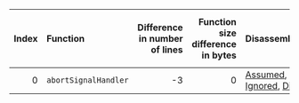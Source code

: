 |   Index | Function             |   Difference in number of lines |   Function size difference in bytes | Disassembly                                                |   Number of lines in `assume` build |   Number of bytes in `assume` build |   Number of lines in `none` build |   Number of bytes in `none` build |
|--------:|:---------------------|--------------------------------:|------------------------------------:|:-----------------------------------------------------------|------------------------------------:|------------------------------------:|----------------------------------:|----------------------------------:|
|       0 | `abortSignalHandler` |                              -3 |                                   0 | [Assumed](0.assume.s), [Ignored](0.none.s), [Diff](0.diff) |                                  32 |                             4198320 |                                32 |                           4198320 |